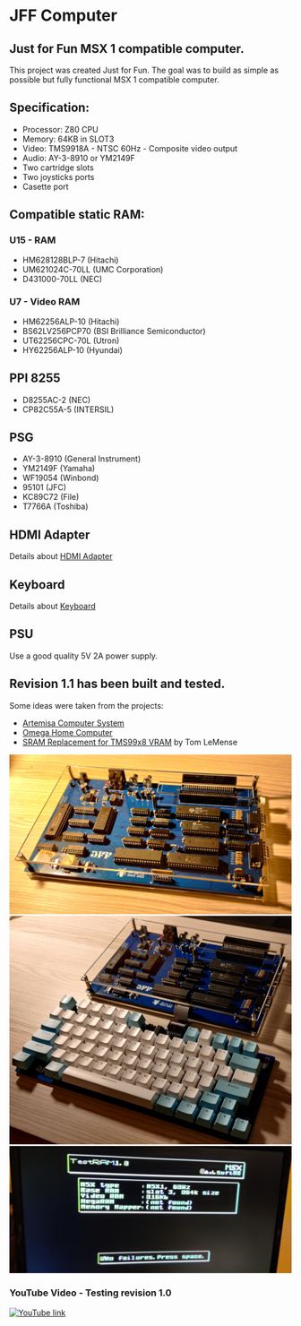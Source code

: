 # JFF Computer
## Just for Fun MSX 1 compatible computer.

This project was created Just for Fun.
The goal was to build as simple as possible but fully functional MSX 1 compatible computer.

## Specification:
* Processor: Z80 CPU
* Memory: 64KB in SLOT3
* Video: TMS9918A - NTSC 60Hz - Composite video output 
* Audio: AY-3-8910 or YM2149F
* Two cartridge slots
* Two joysticks ports
* Casette port

## Compatible static RAM:
### U15 - RAM

* HM628128BLP-7 (Hitachi)
* UM621024C-70LL (UMC Corporation)
* D431000-70LL (NEC)

### U7 - Video RAM

* HM62256ALP-10 (Hitachi)
* BS62LV256PCP70 (BSI Brilliance Semiconductor)
* UT62256CPC-70L (Utron)
* HY62256ALP-10 (Hyundai)

## PPI 8255

* D8255AC-2 (NEC)
* CP82C55A-5 (INTERSIL)

## PSG

* AY-3-8910 (General Instrument)
* YM2149F (Yamaha)
* WF19054 (Winbond)
* 95101 (JFC)
* KC89C72 (File)
* T7766A (Toshiba)

## HDMI Adapter
Details about [HDMI Adapter](https://github.com/konkotgit/JFF/tree/main/hdmi_adapter "HDMI Adapter")
## Keyboard
Details about [Keyboard](https://github.com/konkotgit/JFF/tree/main/keyboard "Keyboard")
## PSU
Use a good quality 5V 2A power supply.
## Revision 1.1 has been built and tested.

Some ideas were taken from the projects:
* [Artemisa Computer System](https://github.com/artemisamsx "Artemisa Computer System")
* [Omega Home Computer](https://github.com/skiselev/omega "Omega Home Computer")
* [SRAM Replacement for TMS99x8 VRAM](https://retrobrewcomputers.org/n8vem-pbwiki-archive/0/35845334/48860720/33053543/SRAM%20Replacement%20for%20TMS99x8%20VRAM.pdf "SRAM Replacement for TMS99x8 VRAM") by Tom LeMense

![JFF Mainboard](/photos/jff_r_1_1_01_s.jpg)
![JFF Keyboard](/photos/jff_keyboard_03s.jpg)
![JFF Memtest](/photos/jff_rev_1_0_02.jpg)

### YouTube Video - Testing revision 1.0
[![YouTube link](https://img.youtube.com/vi/9GUijLo4e2o/0.jpg)](https://www.youtube.com/watch?v=9GUijLo4e2o)
